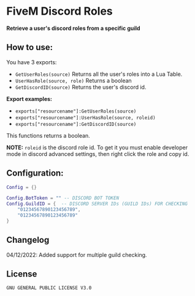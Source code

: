 # FiveM Discord Roles
**Retrieve a user's discord roles from a specific guild**

## How to use:

You have 3 exports:

* `GetUserRoles(source)` Returns all the user's roles into a Lua Table.
* `UserHasRole(source, role)` Returns a boolean
* `GetDiscordID(source)` Returns the user's discord id.

**Export examples:**

* `exports["resourcename"]:GetUserRoles(source)`
* `exports["resourcename"]:UserHasRole(source, roleid)`
* `exports["resourcename"]:GetDiscordID(source)`

This functions returns a boolean.

**NOTE:** `roleid` is the discord role id.
To get it you must enable developer mode in discord advanced settings, then right click the role and copy id.

## Configuration:
```lua
Config = {}

Config.BotToken = "" -- DISCORD BOT TOKEN
Config.GuildID = {  -- DISCORD SERVER IDs (GUILD IDs) FOR CHECKING
	"01234567890123456789",
	"01234567890123456789"
}
```

## Changelog

04/12/2022:
Added support for multiple guild checking.


## License 
`GNU GENERAL PUBLIC LICENSE V3.0`
